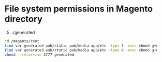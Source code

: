 # File system permissions in Magento directory

5. ./generated

```bash
cd /magento/root
find var generated pub/static pub/media app/etc -type f -exec chmod g+w {} +
find var generated pub/static pub/media app/etc -type d -exec chmod g+ws {} +
chmod --recursive 2777 generated
```
